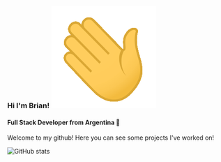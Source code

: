 ### Hi  I'm Brian! <img src="https://github.com/brianweidl/brianweidl/blob/main/wave.gif"/>

#### Full  Stack Developer from Argentina 🚀


Welcome to my github! Here you can see some projects I've worked on!







![GitHub stats](https://github-readme-stats.vercel.app/api?username=brianweidl&show_icons=true)  

